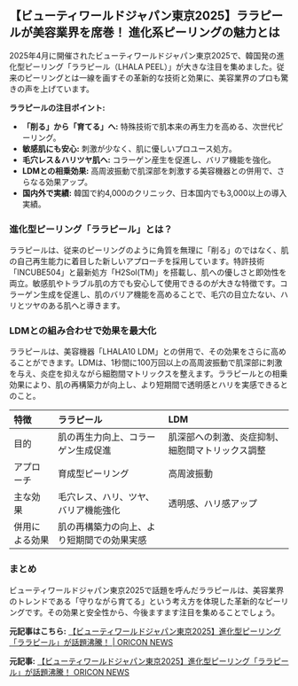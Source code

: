 ## 【ビューティワールドジャパン東京2025】ララピールが美容業界を席巻！ 進化系ピーリングの魅力とは

2025年4月に開催されたビューティワールドジャパン東京2025で、韓国発の進化型ピーリング「ララピール（LHALA PEEL）」が大きな注目を集めました。従来のピーリングとは一線を画すその革新的な技術と効果に、美容業界のプロも驚きの声を上げています。

**ララピールの注目ポイント:**

* **「削る」から「育てる」へ:** 特殊技術で肌本来の再生力を高める、次世代ピーリング。
* **敏感肌にも安心:** 刺激が少なく、肌に優しいプロユース処方。
* **毛穴レス＆ハリツヤ肌へ:** コラーゲン産生を促進し、バリア機能を強化。
* **LDMとの相乗効果:** 高周波振動で肌深部を刺激する美容機器との併用で、さらなる効果アップ。
* **国内外で実績:** 韓国で約4,000のクリニック、日本国内でも3,000以上の導入実績。

### 進化型ピーリング「ララピール」とは？

ララピールは、従来のピーリングのように角質を無理に「削る」のではなく、肌の自己再生能力に着目した新しいアプローチを採用しています。特許技術「INCUBE504」と最新処方「H2Sol(TM)」を搭載し、肌への優しさと即効性を両立。敏感肌やトラブル肌の方でも安心して使用できるのが大きな特徴です。コラーゲン生成を促進し、肌のバリア機能を高めることで、毛穴の目立たない、ハリとツヤのある肌へと導きます。

### LDMとの組み合わせで効果を最大化

ララピールは、美容機器「LHALA10 LDM」との併用で、その効果をさらに高めることができます。LDMは、1秒間に100万回以上の高周波振動で肌深部に刺激を与え、炎症を抑えながら細胞間マトリックスを整えます。ララピールとの相乗効果により、肌の再構築力が向上し、より短期間で透明感とハリを実感できるとのこと。

| 特徴 | ララピール | LDM |
| :------------- | :--------------------------------------------- | :--------------------------------------------- |
| 目的 | 肌の再生力向上、コラーゲン生成促進 | 肌深部への刺激、炎症抑制、細胞間マトリックス調整 |
| アプローチ | 育成型ピーリング | 高周波振動 |
| 主な効果 | 毛穴レス、ハリ、ツヤ、バリア機能強化 | 透明感、ハリ感アップ |
| 併用による効果 | 肌の再構築力の向上、より短期間での効果実感 | |

### まとめ

ビューティワールドジャパン東京2025で話題を呼んだララピールは、美容業界のトレンドである「守りながら育てる」という考え方を体現した革新的なピーリングです。その効果と安全性から、今後ますます注目を集めることでしょう。

**元記事はこちら:** [【ビューティワールドジャパン東京2025】進化型ピーリング「ララピール」が話題沸騰！ | ORICON NEWS](https://www.oricon.co.jp/pressrelease/27095/)


**元記事:** [【ビューティワールドジャパン東京2025】進化型ピーリング「ララピール」が話題沸騰！ ORICON NEWS](https://www.oricon.co.jp/pressrelease/2312917/)